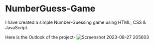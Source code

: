 # NumberGuess-Game

I have created a simple Number-Guessing game using HTML, CSS & JavaScript.

Here is the Outlook of the project-
![Screenshot 2023-08-27 205603](https://github.com/11roxanne/NumberGuess-Game/assets/92024144/bbb45aed-7d63-4d1a-88a6-14b2eea27c05)




